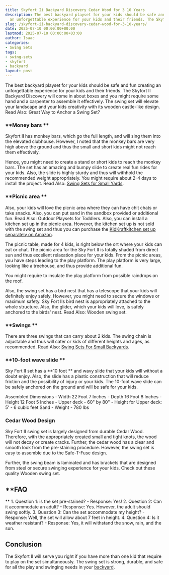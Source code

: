 ```yaml
---
title: Skyfort Ii Backyard Discovery Cedar Wood for 3 10 Years
description: The best backyard playset for your kids should be safe and fun creating
  an unforgettable experience for your kids and their friends. The Skyfort II Backyard...
slug: /skyfort-ii-backyard-discovery-cedar-wood-for-3-10-years/
date: 2025-07-10 00:00:00+00:00
lastmod: 2025-07-10 00:00:00+03:00
author: Isaac
categories:
- Swing Sets
tags:
- swing-sets
- skyfort
- backyard
layout: post
---
```

The best backyard playset for your kids should be safe and fun creating an unforgettable experience for your kids and their friends. The Skyfort II Backyard Discovery will come in about boxes and you might require some hand and a carpenter to assemble it effectively. The swing set will elevate your landscape and your kids creativity with its wooden castle-like design. Read Also: Great Way to Anchor a Swing Set?

###  **Money bars **

Skyfort II has monkey bars, which go the full length, and will sing them into the elevated clubhouse. However, I noted that the monkey bars are very high above the ground and thus the small and short kids might not reach them effectively.

Hence, you might need to create a stand or short kids to reach the monkey bars. The set has an amazing and bumpy slide to create real fun rides for your kids. Also, the slide is highly sturdy and thus will withhold the recommended weight appropriately. You might require about 2-4 days to install the project. Read Also: [Swing Sets for Small Yards](https://pestpolicy.com/best-[swing-sets](https://pestpolicy.com/fun-backyard-flexible-flyer-swing-set/)-for-small-yards/).

###  **Picnic area **

Also, your kids will love the picnic area where they can have chit chats or take snacks. Also, you can put sand in the sandbox provided or additional fun. Read Also: Outdoor Playsets for Toddlers. Also, you can install a kitchen set up in the picnic area. However, the kitchen set up is not sold with the swing set and thus you can purchase the [KidKraftkitchen set up separately on Amazon](https://www.amazon.com/dp/B00592BOAO/?tag=p-policy-20).

The picnic table, made for 4 kids, is right below the ort where your kids can eat or chat. The picnic area for the Sky Fort II is totally shaded from direct sun and thus excellent relaxation place for your kids. From the picnic areas, you have steps leading to the play platform. The play platform is very large, looking like a treehouse, and thus provide additional fun.

You might require to insulate the play platform from possible raindrops on the roof.

Also, the swing set has a bird nest that has a telescope that your kids will definitely enjoy safely. However, you might need to secure the windows or maximum safety. Sky Fort IIs bird nest is appropriately attached to the whole structure. Also, the glider, which your kids will love, is safely anchored to the birds' nest. Read Also: Wooden swing set.

###  **Swings **

There are three swings that can carry about 2 kids. The swing chain is adjustable and thus will cater or kids of different heights and ages, as recommended. Read Also: [Swing Sets For Small Backyards](https://pestpolicy.com/best-swing-sets-for-small-backyards/).

###  **10-foot wave slide **

Sky Fort II set has a **10 foot ** and wavy slide that your kids will without a doubt enjoy. Also, the slide has a plastic construction that will reduce friction and the possibility of injury or your kids. The 10-foot wave slide can be safely anchored on the ground and will be safe for your kids.

Assembled Dimensions - Width 22 Foot 7 Inches - Depth 16 Foot 8 Inches - Height 12 Foot 5 Inches - Upper deck - 60" by 80" - Height for Upper deck: 5' - 6 cubic feet Sand - Weight - 780 lbs

###  Cedar Wood Design

Sky Fort II swing set is largely designed from durable Cedar Wood. Therefore, with the appropriately created small and tight knots, the wood will not decay or create cracks. Further, the cedar wood has a clear and smooth look from the pre-staining procedure. However, the swing set is easy to assemble due to the Safe-T-Fuse design.

Further, the swing beam is laminated and has brackets that are designed from steel or secure swinging experience for your kids. Check out these quality Wooden swing set.

##  **FAQ

** 1. Question 1: is the set pre-stained? - Response: Yes! 2. Question 2: Can it accommodate an adult? - Response: Yes. However, the adult should swing softly. 3. Question 3: Can the set accommodate my height? - Response: Well, the set will allow about 7 feet in height. 4. Question 4: Is it weather resistant? - Response: Yes, it will withstand the snow, rain, and the sun.

##  Conclusion

The Skyfort II will serve you right if you have more than one kid that require to play on the set simultaneously. The swing set is strong, durable, and safe for all the play and swinging needs in your [backyard](https://pestpolicy.com/saratoga-backyard-discovery-cedar-wood/).
